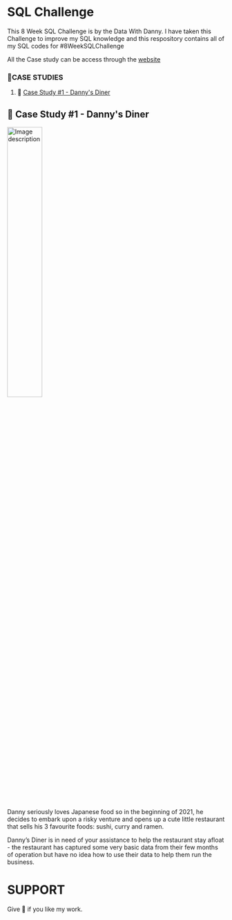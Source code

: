 # SQL Challenge

This 8 Week SQL Challenge is by the Data With Danny.
I have taken this Challenge to improve my SQL knowledge and this respository contains all of my SQL codes for #8WeekSQLChallenge

All the Case study can be access through the [website](https://8weeksqlchallenge.com/)




### 📕CASE STUDIES

1. 🍜 [Case Study #1 - Danny's Diner](https://github.com/AnushkaSaxenaa/SQL_Case_Study_Project/edit/main/README.md#-case-study-1---dannys-diner)
 
## 🍜 Case Study #1 - Danny's Diner

<img src="https://8weeksqlchallenge.com/images/case-study-designs/1.png" alt="Image description" width= 40% height=40%>




Danny seriously loves Japanese food so in the beginning of 2021, he decides to embark upon a risky venture and opens up a cute little restaurant that sells his 3 favourite foods: sushi, curry and ramen.

Danny’s Diner is in need of your assistance to help the restaurant stay afloat - the restaurant has captured some very basic data from their few months of operation but have no idea how to use their data to help them run the business.





# SUPPORT
Give 🌟 if you like my work.

